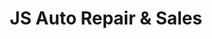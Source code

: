 ---
title: "JS Auto Repair & Sales"
url: /norristown/js-auto-repair-und-sales/
shop: Autowerkstatt
---